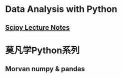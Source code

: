 # Data Analysis with Python

## [Scipy Lecture Notes](http://www.scipy-lectures.org/)

# 莫凡学Python系列
## Morvan numpy & pandas

